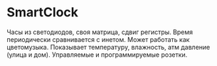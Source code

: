 # SmartClock
Часы из светодиодов, своя матрица, сдвиг регистры. Время периодически сравнивается с инетом.
Может работать как цветомузыка.
Показывает температуру, влажность, атм давление (улица и дом).
Управляемые и программируемые розетки.
